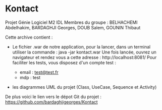 # Kontact

Projet Génie Logiciel M2 IDL
Membres du groupe : BELHACHEMI Abdelhakim, BARDAGHJI Georges, DOUB Salem, GOUNIN Thibaut

Cette archive contient :

-	Le fichier .war de notre application, pour la lancer, dans un terminal utiliser la commande : java -jar kontact.war
	Une fois lancée, ouvrez un navigateur et rendez vous a cette adresse : http://localhost:8081/
	Pour faciliter les tests, vous disposez d'un compte test :
	-	email : test@test.fr
	-	mdp : test

-	les diagrammes UML du projet (Class, UseCase, Sequence et Activity)

De plus voici le lien vers le dépot Git du projet : https://github.com/bardaghjigeorges/Kontact
